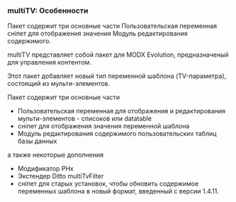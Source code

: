 
<meta http-equiv="Content-Type" content="text/html; charset=utf-8">
<h3>multiTV: Особенности </h3> 
Пакет содержит три основные части Пользовательская переменная сніпет для отображения значения Модуль редактирования содержимого.	
<br>
<p>multiTV представляет собой пакет для MODX Evolution, предназначеный для управления контентом.</p>
<p>Этот пакет добавляет новый тип переменной шаблона (TV-параметра), состоящий из мульти-элементов.</p>
<p>Пакет содержит три основные части</p>
<ul>
	<li>Пользовательская переменная для отображения и редактирования мульти-элементов - списоков или datatable</li>
	<li>сніпет для отображения значения переменной шаблона</li>
	<li>Модуль редактирования содержимого пользовательских таблиц базы данных</li>
</ul>
<p>а также некоторые дополнения</p>
<ul>
	<li>Модификатор PHx</li>
	<li>Экстендер Ditto multiTvFilter</li>
	<li>сніпет для старых установок, чтобы обновить содержимое переменных шаблона в новый формат, введенный с версии 1.4.11.</li>
</ul>